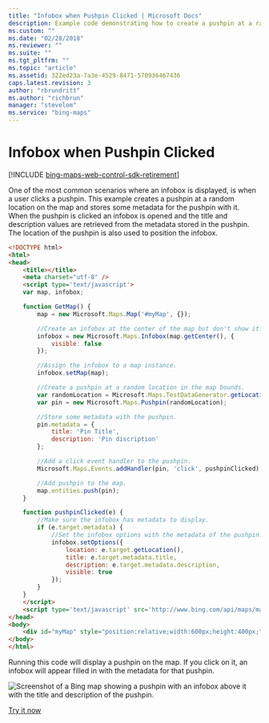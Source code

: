 ```yaml
---
title: "Infobox when Pushpin Clicked | Microsoft Docs"
description: Example code demonstrating how to create a pushpin at a random location on the map that when selected an infobox appears with the title and description values.
ms.custom: ""
ms.date: "02/28/2018"
ms.reviewer: ""
ms.suite: ""
ms.tgt_pltfrm: ""
ms.topic: "article"
ms.assetid: 322ed23a-7a3e-4529-8471-570936467436
caps.latest.revision: 3
author: "rbrundritt"
ms.author: "richbrun"
manager: "stevelom"
ms.service: "bing-maps"
---
```


# Infobox when Pushpin Clicked

[!INCLUDE [bing-maps-web-control-sdk-retirement](../../../includes/bing-maps-web-control-sdk-retirement.md)]

One of the most common scenarios where an infobox is displayed, is when a user clicks a pushpin. This example creates a pushpin at a random location on the map and stores some metadata for the pushpin with it. When the pushpin is clicked an infobox is opened and the title and description values are retrieved from the metadata stored in the pushpin. The location of the pushpin is also used to position the infobox. 

```html
<!DOCTYPE html>
<html>
<head>
    <title></title>
    <meta charset="utf-8" />
	<script type='text/javascript'>
    var map, infobox;

    function GetMap() {
        map = new Microsoft.Maps.Map('#myMap', {});

        //Create an infobox at the center of the map but don't show it.
        infobox = new Microsoft.Maps.Infobox(map.getCenter(), {
            visible: false
        });

        //Assign the infobox to a map instance.
        infobox.setMap(map);

        //Create a pushpin at a random location in the map bounds.
        var randomLocation = Microsoft.Maps.TestDataGenerator.getLocations(1, map.getBounds());
        var pin = new Microsoft.Maps.Pushpin(randomLocation);

        //Store some metadata with the pushpin.
        pin.metadata = {
            title: 'Pin Title',
            description: 'Pin discription'
        };

        //Add a click event handler to the pushpin.
        Microsoft.Maps.Events.addHandler(pin, 'click', pushpinClicked);

        //Add pushpin to the map.
        map.entities.push(pin);
    }

    function pushpinClicked(e) {
        //Make sure the infobox has metadata to display.
        if (e.target.metadata) {
            //Set the infobox options with the metadata of the pushpin.
            infobox.setOptions({
                location: e.target.getLocation(),
                title: e.target.metadata.title,
                description: e.target.metadata.description,
                visible: true
            });
        }
    }
    </script>
    <script type='text/javascript' src='http://www.bing.com/api/maps/mapcontrol?callback=GetMap&key=[YOUR_BING_MAPS_KEY]' async defer></script>
</head>
<body>
    <div id="myMap" style="position:relative;width:600px;height:400px;"></div>
</body>
</html>
```

Running this code will display a pushpin on the map. If you click on it, an infobox will appear filled in with the metadata for that pushpin.

![Screenshot of a Bing map showing a pushpin with an infobox above it with the title and description of the pushpin.](../../media/bmv8-infoboxwhenpinclicked2.png) 

[Try it now](https://www.bing.com/api/maps/sdk/mapcontrol/isdk#displayInfoboxOnClickPushpin+JS)